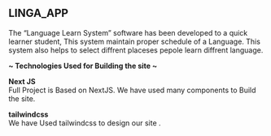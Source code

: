 ## LINGA_APP

<p>The “Language Learn System” software has been developed to a quick learner student,  This system maintain proper schedule of a Language. This system also helps to select diffrent placeses pepole learn diffrent language.</p>

<b>~ Technologies Used for Building the site ~</b>

<p><b>Next JS </b><br/>
Full Project is Based on NextJS. We have used many components to Build the site.</p>

<p className="text-xl"><b> tailwindcss </b> <br/>
We have Used tailwindcss to design our site .</p>
